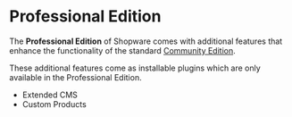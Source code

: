 # Professional Edition

The **Professional Edition** of Shopware comes with additional features that enhance the functionality of the standard [Community Edition](community-edition.md).

These additional features come as installable plugins which are only available in the Professional Edition.

* Extended CMS
* Custom Products



